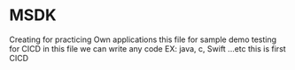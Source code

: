 # MSDK
Creating for practicing Own applications
this file for sample demo testing for CICD
in this file we can write any code EX: java, c, Swift ...etc
this is first CICD
